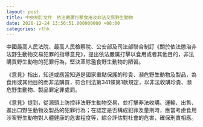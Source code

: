 ```yaml
---
layout: post
title: 中央制訂文件　依法嚴厲打擊食用及非法交易野生動物
date: 2020-12-24 13:56:51.000000000 +08:00
categories: rthk
---
```


中國最高人民法院、最高人民檢察院、公安部及司法部聯合制訂《關於依法懲治非法野生動物交易犯罪的指導意見》，提出依法嚴厲打擊以食用或者其他目的，非法購買野生動物的犯罪行為，堅決革除濫食野生動物的陋習。

《意見》指出，知道或應當知道是國家重點保護的珍貴、瀕危野生動物及製品，為食用或其他目的而非法購買，符合刑法第341條第1款規定，以非法收購珍貴、瀕危野生動物、製品罪定罪處罰。

《意見》提到，從源頭上防控非法野生動物交易，並打擊非法收購、運輸、出售、進出口野生動物及製品的犯罪行為；在認定是否構成犯罪及量刑時，應當考慮食用涉案野生動物對人體健康的危害程度等，綜合評估對社會的危害，確保刑責相應。
